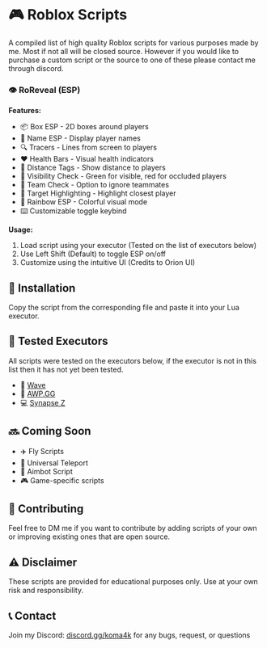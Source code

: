 # 🎮 Roblox Scripts

A compiled list of high quality Roblox scripts for various purposes made by me. Most if not all will be closed source. However if you would like to purchase a custom script or the source to one of these please contact me through discord.

### 👁️ RoReveal (ESP)

**Features:**
- 📦 Box ESP - 2D boxes around players
- 📝 Name ESP - Display player names
- 🔍 Tracers - Lines from screen to players
- ❤️ Health Bars - Visual health indicators
- 📏 Distance Tags - Show distance to players
- 👀 Visibility Check - Green for visible, red for occluded players
- 👥 Team Check - Option to ignore teammates
- 🎯 Target Highlighting - Highlight closest player
- 🌈 Rainbow ESP - Colorful visual mode
- ⌨️ Customizable toggle keybind

**Usage:**
1. Load script using your executor (Tested on the list of executors below)
2. Use Left Shift (Default) to toggle ESP on/off
3. Customize using the intuitive UI (Credits to Orion UI)

## 💾 Installation

Copy the script from the corresponding file and paste it into your Lua executor.

## 🧪 Tested Executors

All scripts were tested on the executors below, if the executor is not in this list then it has not yet been tested.

- 🌊 [Wave](https://github.com/hotpants2000gi/Roblox-Scripts-av/releases)
- 🔫 [AWP.GG](https://github.com/hotpants2000gi/Roblox-Scripts-av/releases)
- 💻 [Synapse Z](https://github.com/hotpants2000gi/Roblox-Scripts-av/releases)

## 🔜 Coming Soon

- ✈️ Fly Scripts
- 🚀 Universal Teleport
- 🎯 Aimbot Script
- 🎮 Game-specific scripts

## 🤝 Contributing

Feel free to DM me if you want to contribute by adding scripts of your own or improving existing ones that are open source.

## ⚠️ Disclaimer

These scripts are provided for educational purposes only. Use at your own risk and responsibility.

## 📞 Contact

Join my Discord: [discord.gg/koma4k](https://discord.gg/koma4k) for any bugs, request, or questions 
